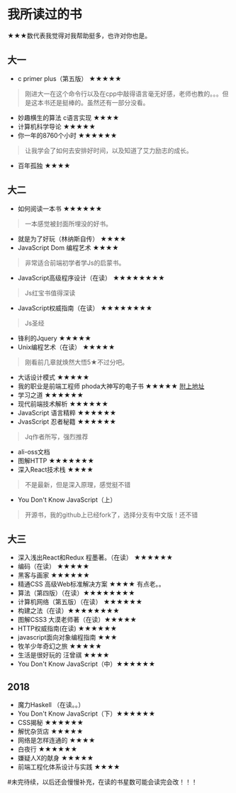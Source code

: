 # 我所读过的书
★★★数代表我觉得对我帮助挺多，也许对你也是。

## 大一
- c primer plus（第五版）	★★★★★
> 刚进大一在这个命令行以及在cpp中敲得语言毫无好感，老师也教的。。。但是这本书还是挺棒的。虽然还有一部分没看。
- 妙趣横生的算法 c语言实现		★★★★
- 计算机科学导论		★★★★★
- 你一年的8760个小时		★★★★★★
> 让我学会了如何去安排好时间，以及知道了艾力励志的成长。
- 百年孤独		★★★★

## 大二
- 如何阅读一本书 ★★★★★★
> 一本感觉被封面所埋没的好书。
- 就是为了好玩（林纳斯自传）		★★★★
- JavaScript Dom 编程艺术		★★★★
> 非常适合前端初学者学Js的启蒙书。
- JavaScript高级程序设计（在读）		★★★★★★★★
> Js红宝书值得深读
- JavaScript权威指南（在读）		★★★★★★★★
> Js圣经
- 锋利的Jquery		★★★★★
- Unix编程艺术（在读）		★★★★★
> 刚看前几章就焕然大悟5★不过分吧。
- 大话设计模式	★★★★★
- 我的职业是前端工程师 phoda大神写的电子书 ★★★★★ [附上地址](https://github.com/phodal/fe)
- 学习之道    ★★★★★★
- 现代前端技术解析 ★★★★★★
- JavaScript 语言精粹 ★★★★★★
- JvasScript 忍者秘籍 ★★★★★★
> Jq作者所写，强烈推荐
- ali-oss文档
- 图解HTTP ★★★★★★★
- 深入React技术栈 ★★★★
> 不是最新，但是深入原理，感觉挺不错
- You Don't Know JavaScript（上）
> 开源书，我的github上已经fork了，选择分支有中文版！还不错

## 大三
- 深入浅出React和Redux 程墨著。（在读）  ★★★★★★
- 编码（在读） ★★★★★
- 黑客与画家  ★★★★★★
- 精通CSS 高级Web标准解决方案 ★★★★ 有点老。。
- 算法（第四版）（在读）★★★★★★★★
- 计算机网络（第五版）（在读） ★★★★★★
- 构建之法（在读）★★★★★★★★
- 图解CSS3 大漠老师著（在读）★★★★★
- HTTP权威指南(在读)  ★★★★★★
- javascript面向对象编程指南 ★★★
- 牧羊少年奇幻之旅 ★★★★★
- 生活是很好玩的 汪曾祺 ★★★★
- You Don't Know JavaScript（中）★★★★★★

## 2018

- 魔力Haskell （在读。。） 
- You Don't Know JavaScript（下）★★★★★★
- CSS揭秘 ★★★★★★
- 解忧杂货店 ★★★★★
- 网络是怎样连通的 ★★★★
- 白夜行 ★★★★★★
- 嫌疑人X的献身 ★★★★★
- 前端工程化体系设计与实践 ★★★★

#未完待续，以后还会慢慢补充，在读的书星数可能会读完会改！！！
